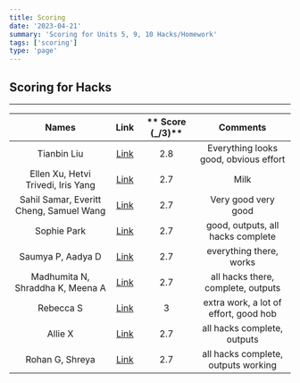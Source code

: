 ```yaml
---
title: Scoring
date: '2023-04-21'
summary: 'Scoring for Units 5, 9, 10 Hacks/Homework'
tags: ['scoring']
type: 'page'
---
```



## Scoring for Hacks

***

| **Names** | **Link** | ** Score (_/3)** | **Comments** |
|:---:|:---:|:---:|:---:|
| Tianbin Liu | [Link](https://tianbinliu.github.io/Fastpage/csa/2023/04/26/HWTeam2.html) | 2.8 | Everything looks good, obvious effort |
| Ellen Xu, Hetvi Trivedi, Iris Yang | [Link](https://xu-ellen.github.io/ap-csa-fastpages/jupyter/cb/2023/04/26/lesson1-hacks.html) | 2.7 | Milk |
| Sahil Samar, Everitt Cheng, Samuel Wang | [Link](https://ninjabreadlord.github.io/chengfastpages/2023/04/26/canCode.html) | 2.7 | Very good very good |
| Sophie Park | [Link](https://calrethonofmirkwood.github.io/csablog2/jupyter/2023/04/25/CanCodeHacks.html) | 2.7  | good, outputs, all hacks complete |
| Saumya P, Aadya D | [Link](https://saumyapalk23.github.io/saumyafastpages/jupyter/2023/04/25/pres2.html) | 2.7 | everything there, works |
| Madhumita N, Shraddha K, Meena A | [Link](https://mnarayan1.github.io/csa-fastpages/jupyter/2023/04/18/lesson-one.html) | 2.7 | all hacks there, complete, outputs |
| Rebecca S | [Link](https://rebecca-123.github.io/blog/apr/cancode/2023/04/19/cancode.html) | 3 | extra work, a lot of effort, good hob |
| Allie X | [Link](https://xiaoa0.github.io/fastpages2/2023/04/25/cancode.html) | 2.7 | all hacks complete, outputs |
| Rohan G, Shreya | [Link](https://shreya-ahujaa.github.io/fastpages/2023/04/25/cancodehacks.html) | 2.7 | all hacks complete, outputs working |





